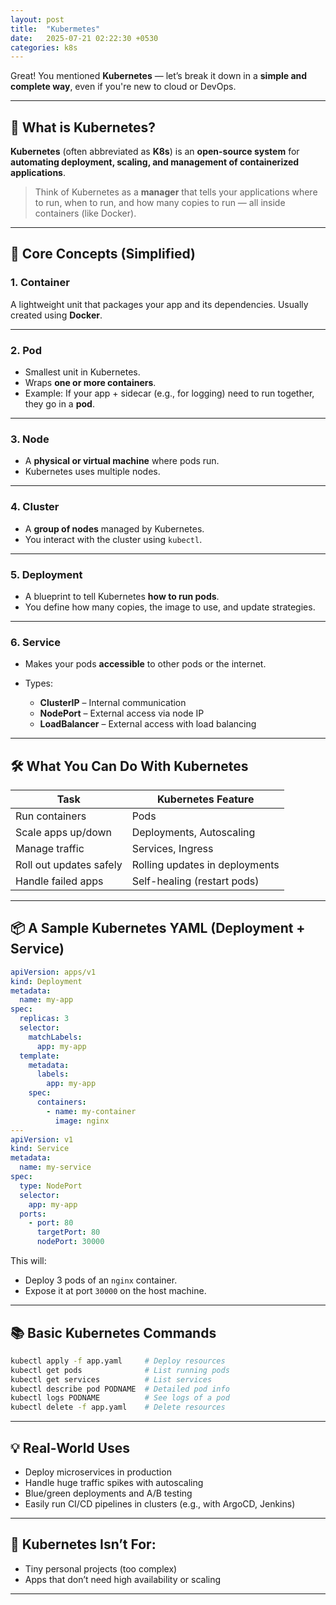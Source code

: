 ```yaml
---
layout: post
title:  "Kubermetes"
date:   2025-07-21 02:22:30 +0530
categories: k8s
---
```

Great! You mentioned **Kubernetes** — let’s break it down in a **simple and complete way**, even if you're new to cloud or DevOps.

---

## 🚀 What is Kubernetes?

**Kubernetes** (often abbreviated as **K8s**) is an **open-source system** for **automating deployment, scaling, and management of containerized applications**.

> Think of Kubernetes as a **manager** that tells your applications where to run, when to run, and how many copies to run — all inside containers (like Docker).

---

## 🧱 Core Concepts (Simplified)

### 1. **Container**

A lightweight unit that packages your app and its dependencies. Usually created using **Docker**.

---

### 2. **Pod**

* Smallest unit in Kubernetes.
* Wraps **one or more containers**.
* Example: If your app + sidecar (e.g., for logging) need to run together, they go in a **pod**.

---

### 3. **Node**

* A **physical or virtual machine** where pods run.
* Kubernetes uses multiple nodes.

---

### 4. **Cluster**

* A **group of nodes** managed by Kubernetes.
* You interact with the cluster using `kubectl`.

---

### 5. **Deployment**

* A blueprint to tell Kubernetes **how to run pods**.
* You define how many copies, the image to use, and update strategies.

---

### 6. **Service**

* Makes your pods **accessible** to other pods or the internet.
* Types:

  * **ClusterIP** – Internal communication
  * **NodePort** – External access via node IP
  * **LoadBalancer** – External access with load balancing

---

## 🛠️ What You Can Do With Kubernetes

| Task                    | Kubernetes Feature             |
| ----------------------- | ------------------------------ |
| Run containers          | Pods                           |
| Scale apps up/down      | Deployments, Autoscaling       |
| Manage traffic          | Services, Ingress              |
| Roll out updates safely | Rolling updates in deployments |
| Handle failed apps      | Self-healing (restart pods)    |

---

## 📦 A Sample Kubernetes YAML (Deployment + Service)

```yaml
apiVersion: apps/v1
kind: Deployment
metadata:
  name: my-app
spec:
  replicas: 3
  selector:
    matchLabels:
      app: my-app
  template:
    metadata:
      labels:
        app: my-app
    spec:
      containers:
        - name: my-container
          image: nginx
---
apiVersion: v1
kind: Service
metadata:
  name: my-service
spec:
  type: NodePort
  selector:
    app: my-app
  ports:
    - port: 80
      targetPort: 80
      nodePort: 30000
```

This will:

* Deploy 3 pods of an `nginx` container.
* Expose it at port `30000` on the host machine.

---

## 📚 Basic Kubernetes Commands

```bash
kubectl apply -f app.yaml     # Deploy resources
kubectl get pods              # List running pods
kubectl get services          # List services
kubectl describe pod PODNAME  # Detailed pod info
kubectl logs PODNAME          # See logs of a pod
kubectl delete -f app.yaml    # Delete resources
```

---

## 💡 Real-World Uses

* Deploy microservices in production
* Handle huge traffic spikes with autoscaling
* Blue/green deployments and A/B testing
* Easily run CI/CD pipelines in clusters (e.g., with ArgoCD, Jenkins)

---

## 🛑 Kubernetes Isn’t For:

* Tiny personal projects (too complex)
* Apps that don’t need high availability or scaling

---
